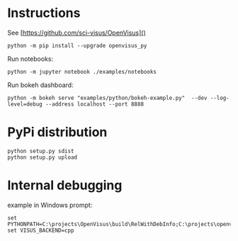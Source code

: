 # Instructions

See [https://github.com/sci-visus/OpenVisus]()

```
python -m pip install --upgrade openvisus_py
```

Run notebooks:

```
python -m jupyter notebook ./examples/notebooks
```

Run bokeh dashboard:

```
python -m bokeh serve "examples/python/bokeh-example.py"  --dev --log-level=debug --address localhost --port 8888 
```

# PyPi distribution

```
python setup.py sdist
python setup.py upload

```

# Internal debugging

example in Windows prompt:

```
set PYTHONPATH=C:\projects\OpenVisus\build\RelWithDebInfo;C:\projects\openvisus_py\src
set VISUS_BACKEND=cpp
```